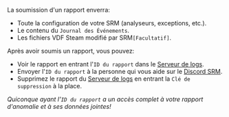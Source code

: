 La soumission d'un rapport enverra:

* Toute la configuration de votre SRM (analyseurs, exceptions, etc.).
* Le contenu du `Journal des Événements`.
* Les fichiers VDF Steam modifié par SRM`[Facultatif]`.

Après avoir soumis un rapport, vous pouvez:

* Voir le rapport en entrant l'`ID du rapport` dans le [Serveur de logs](https://logs.jozen.blue).
* Envoyer l'`ID du rapport` à la personne qui vous aide sur le [Discord SRM](https://discord.gg/bnSVJrz).
* Supprimez le rapport du [Serveur de logs](https://logs.jozen.blue) en entrant la `Clé de suppression` à la place.

*Quiconque ayant l'`ID du rapport` a un accès complet à votre rapport d'anomalie et à ses données jointes!*
